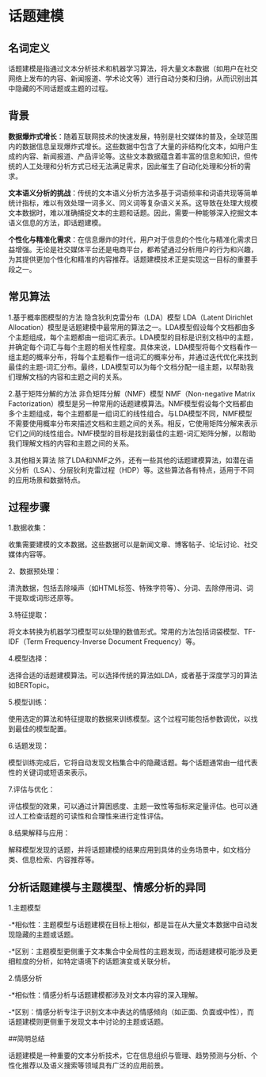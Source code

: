 # 话题建模

## 名词定义

话题建模是指通过文本分析技术和机器学习算法，将大量文本数据（如用户在社交网络上发布的内容、新闻报道、学术论文等）进行自动分类和归纳，从而识别出其中隐藏的不同话题或主题的过程。


## 背景

**数据爆炸式增长**：随着互联网技术的快速发展，特别是社交媒体的普及，全球范围内的数据信息呈现爆炸式增长。这些数据中包含了大量的非结构化文本，如用户生成的内容、新闻报道、产品评论等。这些文本数据蕴含着丰富的信息和知识，但传统的人工处理和分析方式已经无法满足需求，因此催生了自动化处理和分析的需求。

**文本语义分析的挑战**：传统的文本语义分析方法多基于词语频率和词语共现等简单统计指标，难以有效处理一词多义、同义词等复杂语义关系。这导致在处理大规模文本数据时，难以准确捕捉文本的主题和话题。因此，需要一种能够深入挖掘文本语义信息的方法，即话题建模。

**个性化与精准化需求**：在信息爆炸的时代，用户对于信息的个性化与精准化需求日益增强。无论是社交媒体平台还是电商平台，都希望通过分析用户的行为和兴趣，为其提供更加个性化和精准的内容推荐。话题建模技术正是实现这一目标的重要手段之一。


## 常见算法

1.基于概率图模型的方法
隐含狄利克雷分布（LDA）模型
LDA（Latent Dirichlet Allocation）模型是话题建模中最常用的算法之一。LDA模型假设每个文档都由多个主题组成，每个主题都由一组词汇表示。LDA模型的目标是识别文档中的主题，并确定每个词汇与每个主题的相关性程度。具体来说，LDA模型将每个文档看作一组主题的概率分布，将每个主题看作一组词汇的概率分布，并通过迭代优化来找到最佳的主题-词汇分布。最终，LDA模型可以为每个文档分配一组主题，以帮助我们理解文档的内容和主题之间的关系。

2.基于矩阵分解的方法
非负矩阵分解（NMF）模型
NMF（Non-negative Matrix Factorization）模型是另一种常用的话题建模算法。NMF模型假设每个文档都由多个主题组成，每个主题都是一组词汇的线性组合。与LDA模型不同，NMF模型不需要使用概率分布来描述文档和主题之间的关系。相反，它使用矩阵分解来表示它们之间的线性组合。NMF模型的目标是找到最佳的主题-词汇矩阵分解，以帮助我们理解文档的内容和主题之间的关系。

3.其他相关算法
除了LDA和NMF之外，还有一些其他的话题建模算法，如潜在语义分析（LSA）、分层狄利克雷过程（HDP）等。这些算法各有特点，适用于不同的应用场景和数据特点。


## 过程步骤

1.数据收集：

收集需要建模的文本数据。这些数据可以是新闻文章、博客帖子、论坛讨论、社交媒体内容等。

2、数据预处理：

清洗数据，包括去除噪声（如HTML标签、特殊字符等）、分词、去除停用词、词干提取或词形还原等。

3.特征提取：

将文本转换为机器学习模型可以处理的数值形式。常用的方法包括词袋模型、TF-IDF（Term Frequency-Inverse Document Frequency）等。

4.模型选择：

选择合适的话题建模算法。可以选择传统的算法如LDA，或者基于深度学习的算法如BERTopic。

5.模型训练：

使用选定的算法和特征提取的数据来训练模型。这个过程可能包括参数调优，以找到最佳的模型配置。

6.话题发现：

模型训练完成后，它将自动发现文档集合中的隐藏话题。每个话题通常由一组代表性的关键词或短语来表示。

7.评估与优化：

评估模型的效果，可以通过计算困惑度、主题一致性等指标来定量评估。也可以通过人工检查话题的可读性和合理性来进行定性评估。

8.结果解释与应用：

解释模型发现的话题，并将话题建模的结果应用到具体的业务场景中，如文档分类、信息检索、内容推荐等。

## 分析话题建模与主题模型、情感分析的异同

1.主题模型

-*相似性：主题模型与话题建模在目标上相似，都是旨在从大量文本数据中自动发现隐藏的主题或话题。

-*区别：主题模型更侧重于文本集合中全局性的主题发现，而话题建模可能涉及更细粒度的分析，如特定语境下的话题演变或关联分析。

2.情感分析

-*相似性：情感分析与话题建模都涉及对文本内容的深入理解。

-*区别：情感分析专注于识别文本中表达的情感倾向（如正面、负面或中性），而话题建模则更侧重于发现文本中讨论的主题或话题。

##简明总结

话题建模是一种重要的文本分析技术，它在信息组织与管理、趋势预测与分析、个性化推荐以及语义搜索等领域具有广泛的应用前景。
